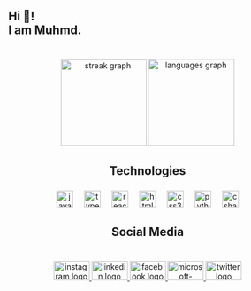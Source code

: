<h2 align="left">Hi 👋! <br>I am Muhmd.</h2>

###

<br clear="both">

<div align="center">
  <img src="https://streak-stats.demolab.com?user=unshreif&locale=en&mode=daily&theme=dark&hide_border=true&border_radius=2" height="155" alt="streak graph"  />
  <img src="https://github-readme-stats.vercel.app/api/top-langs?username=unshreif&locale=en&hide_title=false&layout=compact&card_width=320&langs_count=7&theme=dark&hide_border=true&custom_title=Stats" height="156" alt="languages graph"  />
</div>

###

<h2 align="center">Technologies</h2>

###

<div align="center">
  <img src="https://cdn.jsdelivr.net/gh/devicons/devicon/icons/javascript/javascript-original.svg" height="30" alt="javascript logo"  />
  <img width="12" />
  <img src="https://cdn.jsdelivr.net/gh/devicons/devicon/icons/typescript/typescript-original.svg" height="30" alt="typescript logo"  />
  <img width="12" />
  <img src="https://cdn.jsdelivr.net/gh/devicons/devicon/icons/react/react-original.svg" height="30" alt="react logo"  />
  <img width="12" />
  <img src="https://cdn.jsdelivr.net/gh/devicons/devicon/icons/html5/html5-original.svg" height="30" alt="html5 logo"  />
  <img width="12" />
  <img src="https://cdn.jsdelivr.net/gh/devicons/devicon/icons/css3/css3-original.svg" height="30" alt="css3 logo"  />
  <img width="12" />
  <img src="https://cdn.jsdelivr.net/gh/devicons/devicon/icons/python/python-original.svg" height="30" alt="python logo"  />
  <img width="12" />
  <img src="https://cdn.jsdelivr.net/gh/devicons/devicon/icons/csharp/csharp-original.svg" height="30" alt="csharp logo"  />
</div>

###

<h2 align="center">Social Media</h2>

###

<br clear="both">

<div align="center">
  <a href="https://www.instagram.com/unshreif" target="_blank">
    <img src="https://raw.githubusercontent.com/maurodesouza/profile-readme-generator/master/src/assets/icons/social/instagram/default.svg" width="65" height="35" alt="instagram logo"  />
  </a>
  <a href="https://www.linkedin.com/in/unshreif/" target="_blank">
    <img src="https://raw.githubusercontent.com/maurodesouza/profile-readme-generator/master/src/assets/icons/social/linkedin/default.svg" width="65" height="35" alt="linkedin logo"  />
  </a>
  <a href="https://www.facebook.com/unshreif" target="_blank">
    <img src="https://raw.githubusercontent.com/maurodesouza/profile-readme-generator/master/src/assets/icons/social/facebook/default.svg" width="65" height="35" alt="facebook logo"  />
  </a>
  <a href="mailto:unshreif@outlook.com" target="_blank">
    <img src="https://raw.githubusercontent.com/maurodesouza/profile-readme-generator/master/src/assets/icons/social/microsoft-outlook/default.svg" width="65" height="35" alt="microsoft-outlook logo"  />
  </a>
  <a href="https://x.com/unshreif" target="_blank">
    <img src="https://raw.githubusercontent.com/maurodesouza/profile-readme-generator/master/src/assets/icons/social/twitter/default.svg" width="65" height="35" alt="twitter logo"  />
  </a>
</div>

###
